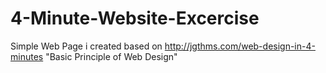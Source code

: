 # 4-Minute-Website-Excercise
Simple Web Page i created based on http://jgthms.com/web-design-in-4-minutes "Basic Principle of Web Design"
